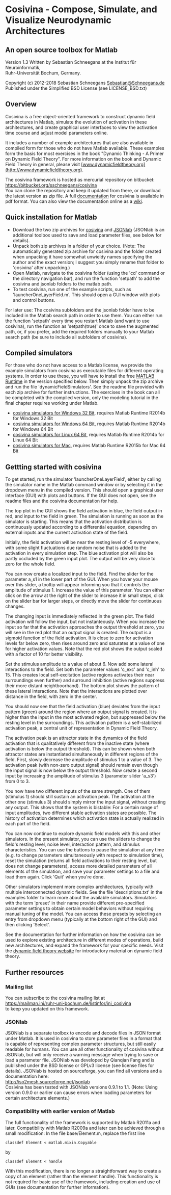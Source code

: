 # Cosivina - Compose, Simulate, and Visualize Neurodynamic Architectures
## An open source toolbox for Matlab

Version 1.3
Written by Sebastian Schneegans at the Institut für Neuroinformatik,  
Ruhr-Universität Bochum, Germany.

Copyright (c) 2012-2018 Sebastian Schneegans <Sebastian@Schneegans.de>  
Published under the Simplified BSD License (see LICENSE_BSD.txt)


## Overview

Cosivina is a free object-oriented framework to construct dynamic field architectures in Matlab, simulate the evolution of activation in these architectures, and create graphical user interfaces to view the activation time course and adjust model parameters online.

It includes a number of example architectures that are also available in compiled form for those who do not have Matlab available. These examples form the basis for most exercises in the book "Dynamic Thinking - A Primer on Dynamic Field Theory". For more information on the book and Dynamic Field Theory in general, please visit [www.dynamicfieldtheory.org](http://www.dynamicfieldtheory.org).

The cosivina framework is hosted as mercurial repository on bitbucket:  
https://bitbucket.org/sschneegans/cosivina  
You can clone the repository and keep it updated from there, or download the latest version as zip file. A full [documentation](https://bitbucket.org/sschneegans/cosivina/downloads/documentation_v1_3.pdf) for cosivina is available in pdf format. You can also view the documentation online as a [wiki](https://bitbucket.org/sschneegans/cosivina/wiki/Home).


## Quick installation for Matlab

- Download the two zip archives for [cosivina](https://bitbucket.org/sschneegans/cosivina/get/tip.zip) and [JSONlab](https://bitbucket.org/sschneegans/cosivina/downloads/jsonlab-1.1.zip) (JSONlab is an additional toolbox used to save and load parameter files, see below for details).
- Unpack both zip archives in a folder of your choice. (Note: The automatically generated zip archive for cosivina and the folder created when unpacking it have somewhat unwieldy names specifying the author and the exact version; I suggest you simply rename that folder to 'cosivina' after unpacking.)
- Open Matlab, navigate to the cosivina folder (using the 'cd' command or the directory navigation bar), and run the function 'setpath' to add the cosivina and jsonlab folders to the matlab path.
- To test cosivina, run one of the example scripts, such as 'launcherOneLayerField.m'. This should open a GUI window with plots and control buttons.

For later use: The cosivina subfolders and the jsonlab folder have to be included in the Matlab search path in order to use them. You can either run the function 'setpath'  every time you restart Matlab (and want to use cosivina), run the function as 'setpath(true)' once to save the augmented path, or, if you prefer, add the required folders manually to your Matlab search path (be sure to include all subfolders of cosivina).


## Compiled simulators

For those who do not have access to a Matlab license, we provide the example simulators from cosivina as executable files for different operating systems. In order to use these, you will have to install the free [MATLAB Runtime](http://www.mathworks.com/products/compiler/mcr/) in the version specified below. Then simply unpack the zip archive and run the file 'dynamicFieldSimulators'. See the readme file provided with each zip archive for further instructions. The exercises in the book can all be completed with the compiled version, only the modeling tutorial in the final chapter requires working under Matlab.

- [cosivina simulators for Windows 32 Bit](https://bitbucket.org/sschneegans/cosivina/downloads/cosivinaSimulatorsWin32.zip), requires Matlab Runtime R2014b for Windows 32 Bit
- [cosivina simulators for Windows 64 Bit](https://bitbucket.org/sschneegans/cosivina/downloads/cosivinaSimulatorsWin64.zip), requires Matlab Runtime R2014b for Windows 64 Bit
- [cosivina simulators for Linux 64 Bit](https://bitbucket.org/sschneegans/cosivina/downloads/cosivinaSimulatorsLinux.zip), requires Matlab Runtime R2014b for Linux 64 Bit
- [cosivina simulators for Mac](https://bitbucket.org/sschneegans/cosivina/downloads/cosivinaSimulatorsMac.zip), requires Matlab Runtime R2015b for Mac 64 Bit


## Gettting started with cosivina

To get started, run the simulator 'launcherOneLayerField', either by calling the simulator name in the Matlab command window or by selecting it in the dropdown menu in the compiled version. This should open a graphical user interface (GUI) with plots and buttons. If the GUI does not open, see the readme files and the cosivina documentation for help.

The top plot in the GUI shows the field activation in blue, the field output in red, and input to the field in green. The simulation is running as soon as the simulator is starting. This means that the activation distribution is continuously updated according to a differential equation, depending on external inputs and the current activation state of the field.

Initially, the field activation will be near the resting level of -5 everywhere, with some slight fluctuations due random noise that is added to the activation in every simulation step. The blue activation plot will also be partly occluded by the green input plot. The output will be very close to zero for the whole field.

You can now create a localized input to the field. Find the slider for the parameter a_s1 in the lower part of the GUI. When you hover your mouse over this slider, a tooltip will appear informing you that it controls the amplitude of stimulus 1. Increase the value of this parameter. You can either click on the arrow at the right of the slider to increase it in small steps, click on the slider bar for larger steps, or directly move the slider for continuous changes.

The changing input is immediately reflected in the green plot. The field activation will follow the input, but not instanteously. When you increase the input so far that the activation approaches the output threshold at zero, you will see in the red plot that an output signal is created. The output is a sigmoid function of the field activation. It is close to zero for activation levels far below zero, then rises around zero and saturates at a value of one for higher activation values. Note that the red plot shows the output scaled with a factor of 10 for better visibility.

Set the stimulus amplitude to a value of about 6. Now add some lateral interactions to the field. Set both the parameter values 'c_exc' and  'c_inh' to 15. This creates local self-excitation (active regions activates their near surroundings even further) and surround inhibition (active regions suppress their more distant neightboorhand). The bottom plot shows the pattern of these lateral interactions. Note that the interactions are plotted over distance in the field, with zero in the center.

You should now see that the field activation (blue) deviates from the input pattern (green) around the region where an output signal is created. It is higher than the input in the most activated region, but suppressed below the resting level in the surroundings. This activation pattern is a self-stabilized activation peak, a central unit of representation in Dynamic Field Theory.

The activation peak is an attractor state in the dynamics of the field activation that is qualitatively different from the inactive state (where activation is below the output threshold). This can be shown when both attractor states are instantiated simultaneously in different regions of the field. First, slowly decrease the amplitude of stimulus 1 to a value of 3. The activation peak (with non-zero output signal) should remain even though the input signal is now below the output threshold. Now create a second input by increasing the amplitude of stimulus 3 (parameter slider 'a_s3') from 0 to 3.

You now have two different inputs of the same strength. One of them (stimulus 1) should still sustain an activation peak. The activation at the other one (stimulus 3) should simply mirror the input signal, without creating any output. This shows that the system is bistable: For a certain range of input amplitudes, two different stable activation states are possible. The history of activation determines which activation state is actually realized in each part of the field.

You can now continue to explore dynamic field models with this and other simulators. In the present simulator, you can use the sliders to change the field's resting level, noise level, interaction pattern, and stimulus characteristics. You can use the buttons to pause the simulation at any time (e.g. to change parameters simultaneously with respect to simulation time), reset the simulation (returns all field activations to their resting level, but does not change parameters), access more detailed parameters of all elements of the simulation, and save your parameter settings to a file and load them again. Click 'Quit' when you're done.

Other simulators implement more complex architectures, typically with multiple interconnected dynamic fields. See the file 'descriptions.txt' in the examples folder to learn more about the available simulators. Simulators with the term 'preset' in their name provide different pre-specified parameter settings to obtain certain model behaviors without requiring manual tuning of the model. You can access these presets by selecting an entry from dropdown menu (typically at the bottom right of the GUI) and then clicking 'Select'.

See the documentation for further information on how the cosivina can be used to explore existing architecture in different modes of operations, build new architectures, and expand the framework for your specific needs. Visit the [dynamic field theory website](http://www.dynamicfieldtheory.org) for introductory material on dynamic field theory.


## Further resources

### Mailing list

You can subscribe to the cosivina mailing list at  
https://mailman.ini/ruhr-uni-bochum.de/listinfor/ini_cosivina  
to keep you updated on this framework.

### JSONlab

JSONlab is a separate toolbox to encode and decode files in JSON format under Matlab. It is used in cosivina to store parameter files in a format that is capable of representing complex parameter structures, but still easily readable for humans. You can use all other functionality of cosivina without JSONlab, but will only receive a warning message when trying to save or load a parameter file. JSONlab was developed by Qianqian Fang and is published under the BSD license or GPLv3 license (see license files for details). JSONlab is hosted on sourceforge, you can find all versions and a documentation here:  
http://iso2mesh.sourceforge.net/jsonlab  
Cosivina has been tested with JSONlab versions 0.9.1 to 1.1. (Note: Using version 0.9.0 or earlier can cause errors when loading parameters for certain architecture elements.)

### Compatibility with earlier version of Matlab

The full functionality of the framework is supported by Matlab R2011a and later. Compatibility with Matlab R2009a and later can be achieved through a small modification: In the file base/Element.m, replace the first line

    classdef Element < matlab.mixin.Copyable

by

    classdef Element < handle

With this modification, there is no longer a straightforward way to create a copy of an element (rather than the element handle). This functionality is not required for basic use of the framework, including creation and use of GUIs (see documentation for further information).


